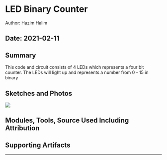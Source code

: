 #  LED Binary Counter

Author: Hazim Halim

Date: 2021-02-11
-----

## Summary
This code and circuit consists of 4 LEDs which represents a four bit counter.
The LEDs will light up and represents a number from 0 - 15 in binary

## Sketches and Photos
![](images/led_binary.png)

## Modules, Tools, Source Used Including Attribution


## Supporting Artifacts


-----
